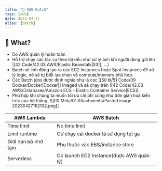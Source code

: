 ```yaml
---
title: "🌱 AWS Batch"
tags: [aws]
date: 2023-04-27
alias: [batch]
---
```


## 🌿 What?
- Do AWS quản lý hoàn toàn.
- Hỗ trợ chạy các tác vụ theo lô(kiểu như xử lý ảnh khi người dùng gửi lên [[42 Code/42.03 AWS/Elastic Beanstalk|S3]], ...)
- Batch sẽ linh động tạo ra các EC2 Instances hoặc Spot Instances để xử lý logic, nó sẽ tự biết lựa chọn về compute/memory phù hợp.
- Các Batch jobs được định nghĩa như là các [[50 til/51 Code/09 Docker/Docker|Docker]] Imaged và sẽ chạy trên [[42 Code/42.03 AWS/Databases/Amazon ECS - Elastic Container Service|ECS]].
- Phù hợp khi chúng ta muốn tối ưu chi phí cũng như đơn giản hoá kiến trúc của hệ thống.
![[00 Meta/01 Attachments/Pasted image 20230427162102.png]]

|AWS Lambda|AWS Batch|
|--------------|----------|
|Time limit| No time limit|
|Limit runtime|Cứ chạy cái docker là sử dụng tẹt ga|
|Giới hạn bộ nhớ tạm| Phụ thuộc vào EBS/instance store|
|Serverless| Có launch EC2 Instance(được AWS quản lý)|
